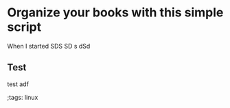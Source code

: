 # Organize your books with this simple script

When I started
SDS
SD
s
dSd

## Test

test
adf


;tags: linux
